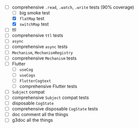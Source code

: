 - [ ] comprehensive `.read`, `.watch`, `.write` tests (90% coverage)
  - [ ] big smoke test
  - [x] `flatMap` test
  - [x] `switchMap` test
- [ ] ttl
- [ ] comprehensive `ttl` tests
- [ ] `async`
- [ ] comprehensive `async` tests
- [ ] `Mechanism`, `MechanismRegistry`
- [ ] comprehensive `Mechanism` tests
- [ ] Flutter
  - [ ] `useCog`
  - [ ] `useCogs`
  - [ ] `FlutterCogtext`
  - [ ] comprehensive Flutter tests
- [ ] `Subject` compat
- [ ] comprehensive `Subject` compat tests
- [ ] disposable `CogState`
- [ ] comprehensive disposable `CogState` tests
- [ ] doc comment all the things
- [ ] g3doc all the things